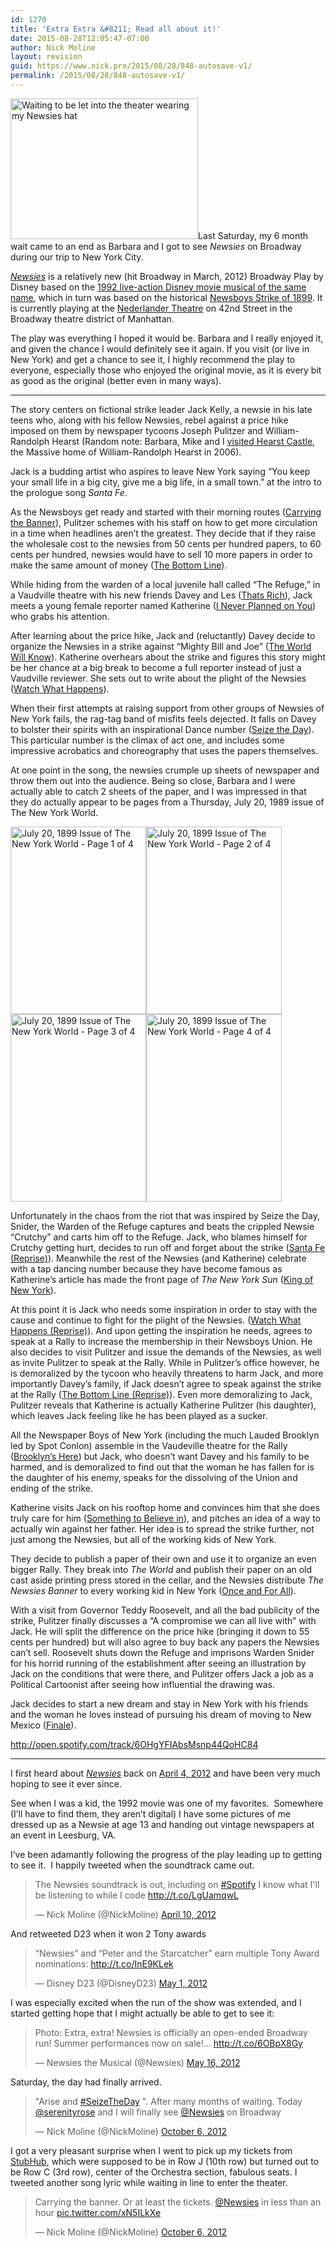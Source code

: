 ```yaml
---
id: 1270
title: 'Extra Extra &#8211; Read all about it!'
date: 2015-08-28T12:05:47-07:00
author: Nick Moline
layout: revision
guid: https://www.nick.pro/2015/08/28/848-autosave-v1/
permalink: /2015/08/28/848-autosave-v1/
---
```

[<img class="alignleft size-medium wp-image-870" title="Waiting to be let into the theater wearing my Newsies hat" src="https://i1.wp.com/www.nick.pro/wp-content/uploads/2012/10/100_0820-300x225.jpg?resize=300%2C225" alt="Waiting to be let into the theater wearing my Newsies hat" width="300" height="225" data-recalc-dims="1" />](https://i0.wp.com/www.nick.pro/wp-content/uploads/2012/10/100_0820.jpg?ssl=1)Last Saturday, my 6 month wait came to an end as Barbara and I got to see _Newsies_ on Broadway during our trip to New York City.

<a title="Newsies: The Musical on Broadway" href="http://www.newsiesthemusical.com/" target="_blank"><em>Newsies</em></a> is a relatively new (hit Broadway in March, 2012) Broadway Play by Disney based on the <a title="Newsies (1992) on IMDB" href="http://www.imdb.com/title/tt0104990/" target="_blank">1992 live-action Disney movie musical of the same name</a>, which in turn was based on the historical <a href="http://en.wikipedia.org/wiki/Newsboys_Strike_of_1899" target="_blank">Newsboys Strike of 1899</a>. It is currently playing at the <a href="http://www.nederlandertheatre.com/" target="_blank">Nederlander Theatre</a> on 42nd Street in the Broadway theatre district of Manhattan.

The play was everything I hoped it would be. Barbara and I really enjoyed it, and given the chance I would definitely see it again. If you visit (or live in New York) and get a chance to see it, I highly recommend the play to everyone, especially those who enjoyed the original movie, as it is every bit as good as the original (better even in many ways).<!--more-->

* * *

The story centers on fictional strike leader Jack Kelly, a newsie in his late teens who, along with his fellow Newsies, rebel against a price hike imposed on them by newspaper tycoons Joseph Pulitzer and William-Randolph Hearst (Random note: Barbara, Mike and I [visited Hearst Castle](http://www.nick.pro/2007/01/03/2006-a-nick-oddity/ "2006 – A Nick Oddity"), the Massive home of William-Randolph Hearst in 2006).

Jack is a budding artist who aspires to leave New York saying &#8220;You keep your small life in a big city, give me a big life, in a small town.&#8221; at the intro to the prologue song _Santa Fe_.

As the Newsboys get ready and started with their morning routes ([Carrying the Banner](http://open.spotify.com/track/6coRHZEuwsT61bQM6NsjqV)), Pulitzer schemes with his staff on how to get more circulation in a time when headlines aren&#8217;t the greatest. They decide that if they raise the wholesale cost to the newsies from 50 cents per hundred papers, to 60 cents per hundred, newsies would have to sell 10 more papers in order to make the same amount of money ([The Bottom Line](http://open.spotify.com/track/1rNZdFZDDqs4bHmSWV2mj7)).

While hiding from the warden of a local juvenile hall called &#8220;The Refuge,&#8221; in a Vaudville theatre with his new friends Davey and Les ([Thats Rich](http://open.spotify.com/track/5ZBuajcA9helXKf0kijwIs)), Jack meets a young female reporter named Katherine ([I Never Planned on You](http://open.spotify.com/track/6zeHbZnkUcqTAwn2Qhkgjf)) who grabs his attention.

After learning about the price hike, Jack and (reluctantly) Davey decide to organize the Newsies in a strike against &#8220;Mighty Bill and Joe&#8221; ([The World Will Know](http://open.spotify.com/track/6xL1QzHm00nlEWM5IcGZen)). Katherine overhears about the strike and figures this story might be her chance at a big break to become a full reporter instead of just a Vaudville reviewer. She sets out to write about the plight of the Newsies ([Watch What Happens](http://open.spotify.com/track/0qlWOVWmcWSP5oSwC0aaAT)).

When their first attempts at raising support from other groups of Newsies of New York fails, the rag-tag band of misfits feels dejected. It falls on Davey to bolster their spirits with an inspirational Dance number ([Seize the Day](http://open.spotify.com/track/4yDnyrrcU8E89p7cdAMaGy)). This particular number is the climax of act one, and includes some impressive acrobatics and choreography that uses the papers themselves.

At one point in the song, the newsies crumple up sheets of newspaper and throw them out into the audience. Being so close, Barbara and I were actually able to catch 2 sheets of the paper, and I was impressed in that they do actually appear to be pages from a Thursday, July 20, 1989 issue of The New York World.

<div>
  <a href="https://i2.wp.com/www.nick.pro/wp-content/uploads/2012/10/Scan-5.jpeg?ssl=1"><img class="alignleft size-medium wp-image-847" title="July 20, 1899 Issue of The New York World - Page 1 of 4" alt="July 20, 1899 Issue of The New York World - Page 1 of 4" src="https://i0.wp.com/www.nick.pro/wp-content/uploads/2012/10/Scan-5-217x300.jpeg?resize=217%2C300" width="217" height="300" data-recalc-dims="1" /></a><a href="https://i0.wp.com/www.nick.pro/wp-content/uploads/2012/10/Scan-6.jpeg?ssl=1"><img class="alignleft size-medium wp-image-846" title="July 20, 1899 Issue of The New York World - Page 2 of 4" alt="July 20, 1899 Issue of The New York World - Page 2 of 4" src="https://i0.wp.com/www.nick.pro/wp-content/uploads/2012/10/Scan-6-217x300.jpeg?resize=217%2C300" width="217" height="300" data-recalc-dims="1" /></a><a href="https://i2.wp.com/www.nick.pro/wp-content/uploads/2012/10/Scan-7.jpeg?ssl=1"><img class="alignleft size-medium wp-image-845" title="July 20, 1899 Issue of The New York World - Page 3 of 4" alt="July 20, 1899 Issue of The New York World - Page 3 of 4" src="https://i0.wp.com/www.nick.pro/wp-content/uploads/2012/10/Scan-7-217x300.jpeg?resize=217%2C300" width="217" height="300" data-recalc-dims="1" /></a><a href="https://i2.wp.com/www.nick.pro/wp-content/uploads/2012/10/Scan-8.jpeg?ssl=1"><img class="alignleft size-medium wp-image-844" title="July 20, 1899 Issue of The New York World - Page 4 of 4" alt="July 20, 1899 Issue of The New York World - Page 4 of 4" src="https://i1.wp.com/www.nick.pro/wp-content/uploads/2012/10/Scan-8-217x300.jpeg?resize=217%2C300" width="217" height="300" data-recalc-dims="1" /></a>
</div>

<div style="clear: both;">
</div>

Unfortunately in the chaos from the riot that was inspired by Seize the Day, Snider, the Warden of the Refuge captures and beats the crippled Newsie &#8220;Crutchy&#8221; and carts him off to the Refuge. Jack, who blames himself for Crutchy getting hurt, decides to run off and forget about the strike ([Santa Fe (Reprise)](http://open.spotify.com/track/19OKUCz1dVheTSNFok96yb)). Meanwhile the rest of the Newsies (and Katherine) celebrate with a tap dancing number because they have become famous as Katherine&#8217;s article has made the front page of _The New York Sun_ ([King of New York](http://open.spotify.com/track/6d0ZUFGujfWikLTpKghuIU)).

<span class="embed-youtube" style="text-align:center; display: block;"></span>

At this point it is Jack who needs some inspiration in order to stay with the cause and continue to fight for the plight of the Newsies. ([Watch What Happens (Reprise)](http://open.spotify.com/track/7C8PCkgSZHpPdva7J1q4xF)). And upon getting the inspiration he needs, agrees to speak at a Rally to increase the membership in their Newsboys Union. He also decides to visit Pulitzer and issue the demands of the Newsies, as well as invite Pulitzer to speak at the Rally. While in Pulitzer&#8217;s office however, he is demoralized by the tycoon who heavily threatens to harm Jack, and more importantly Davey&#8217;s family, if Jack doesn&#8217;t agree to speak against the strike at the Rally ([The Bottom Line (Reprise)](http://open.spotify.com/track/5MzD10eAeRgj4hyAkyclyK)). Even more demoralizing to Jack, Pulitzer reveals that Katherine is actually Katherine Pulitzer (his daughter), which leaves Jack feeling like he has been played as a sucker.

All the Newspaper Boys of New York (including the much Lauded Brooklyn led by Spot Conlon) assemble in the Vaudeville theatre for the Rally ([Brooklyn&#8217;s Here](http://open.spotify.com/track/23ODXfCCZTL2rbZ6q2uToo)) but Jack, who doesn&#8217;t want Davey and his family to be harmed, and is demoralized to find out that the woman he has fallen for is the daughter of his enemy, speaks for the dissolving of the Union and ending of the strike.

Katherine visits Jack on his rooftop home and convinces him that she does truly care for him ([Something to Believe in](http://open.spotify.com/track/0MvHuL4IOGZ1SD1uYzYvNU)), and pitches an idea of a way to actually win against her father. Her idea is to spread the strike further, not just among the Newsies, but all of the working kids of New York.

They decide to publish a paper of their own and use it to organize an even bigger Rally. They break into _The World_ and publish their paper on an old cast aside printing press stored in the cellar, and the Newsies distribute _The Newsies Banner_ to every working kid in New York ([Once and For All](http://open.spotify.com/track/5DTvdWPSGVxmJMwsFM9zPf)).

With a visit from Governor Teddy Roosevelt, and all the bad publicity of the strike, Pulitzer finally discusses a &#8220;A compromise we can all live with&#8221; with Jack. He will split the difference on the price hike (bringing it down to 55 cents per hundred) but will also agree to buy back any papers the Newsies can&#8217;t sell. Roosevelt shuts down the Refuge and imprisons Warden Snider for his horrid running of the establishment after seeing an illustration by Jack on the conditions that were there, and Pulitzer offers Jack a job as a Political Cartoonist after seeing how influential the drawing was.

Jack decides to start a new dream and stay in New York with his friends and the woman he loves instead of pursuing his dream of moving to New Mexico ([Finale](http://open.spotify.com/track/6OHgYFIAbsMsnp44QoHC84)).

http://open.spotify.com/track/6OHgYFIAbsMsnp44QoHC84

* * *

I first heard about <a title="Newsies: The Musical on Broadway" href="http://www.newsiesthemusical.com/" target="_blank"><em>Newsies</em></a> back on <a href="https://www.facebook.com/nickmoline/timeline/story?ut=76&wstart=1333263600&wend=1335855599&hash=4780261995523239023&pagefilter=3&ustart=1" target="_blank">April 4, 2012</a> and have been very much hoping to see it ever since.

See when I was a kid, the 1992 movie was one of my favorites.  Somewhere (I&#8217;ll have to find them, they aren&#8217;t digital) I have some pictures of me dressed up as a Newsie at age 13 and handing out vintage newspapers at an event in Leesburg, VA.

I&#8217;ve been adamantly following the progress of the play leading up to getting to see it.  I happily tweeted when the soundtrack came out.

<blockquote class="twitter-tweet" data-width="550" data-dnt="true">
  <p lang="en" dir="ltr">
    The Newsies soundtrack is out, including on <a href="https://twitter.com/hashtag/Spotify?src=hash&ref_src=twsrc%5Etfw">#Spotify</a> I know what I'll be listening to while I code&#13;<a href="http://t.co/LgUamqwL">http://t.co/LgUamqwL</a>
  </p>
  
  <p>
    &mdash; Nick Moline (@NickMoline) <a href="https://twitter.com/NickMoline/status/189763152731320320?ref_src=twsrc%5Etfw">April 10, 2012</a>
  </p>
</blockquote>



And retweeted D23 when it won 2 Tony awards

<blockquote class="twitter-tweet" data-width="550" data-dnt="true">
  <p lang="en" dir="ltr">
    “Newsies” and “Peter and the Starcatcher” earn multiple Tony Award nominations: <a href="http://t.co/InE9KLek">http://t.co/InE9KLek</a>
  </p>
  
  <p>
    &mdash; Disney D23 (@DisneyD23) <a href="https://twitter.com/DisneyD23/status/197408476094406657?ref_src=twsrc%5Etfw">May 1, 2012</a>
  </p>
</blockquote>



I was especially excited when the run of the show was extended, and I started getting hope that I might actually be able to get to see it:

<blockquote class="twitter-tweet" data-width="550" data-dnt="true">
  <p lang="en" dir="ltr">
    Photo: Extra, extra! Newsies is officially an open-ended Broadway run! Summer performances now on sale!&#8230; <a href="http://t.co/6OBpX8Gy">http://t.co/6OBpX8Gy</a>
  </p>
  
  <p>
    &mdash; Newsies the Musical (@Newsies) <a href="https://twitter.com/Newsies/status/202874240469434368?ref_src=twsrc%5Etfw">May 16, 2012</a>
  </p>
</blockquote>



Saturday, the day had finally arrived.

<blockquote class="twitter-tweet" data-width="550" data-dnt="true">
  <p lang="en" dir="ltr">
    "Arise and <a href="https://twitter.com/hashtag/SeizeTheDay?src=hash&ref_src=twsrc%5Etfw">#SeizeTheDay</a> ". After many months of waiting. Today <a href="https://twitter.com/SerenityRose?ref_src=twsrc%5Etfw">@serenityrose</a> and I will finally see <a href="https://twitter.com/Newsies?ref_src=twsrc%5Etfw">@Newsies</a> on Broadway
  </p>
  
  <p>
    &mdash; Nick Moline (@NickMoline) <a href="https://twitter.com/NickMoline/status/254567957466841088?ref_src=twsrc%5Etfw">October 6, 2012</a>
  </p>
</blockquote>



I got a very pleasant surprise when I went to pick up my tickets from <a href="http://www.stubhub.com/" target="_blank">StubHub</a>, which were supposed to be in Row J (10th row) but turned out to be Row C (3rd row), center of the Orchestra section, fabulous seats. I tweeted another song lyric while waiting in line to enter the theater.

<blockquote class="twitter-tweet" data-width="550" data-dnt="true">
  <p lang="en" dir="ltr">
    Carrying the banner. Or at least the tickets. <a href="https://twitter.com/Newsies?ref_src=twsrc%5Etfw">@Newsies</a> in less than an hour <a href="http://t.co/xN5ILkXe">pic.twitter.com/xN5ILkXe</a>
  </p>
  
  <p>
    &mdash; Nick Moline (@NickMoline) <a href="https://twitter.com/NickMoline/status/254631981143449601?ref_src=twsrc%5Etfw">October 6, 2012</a>
  </p>
</blockquote>